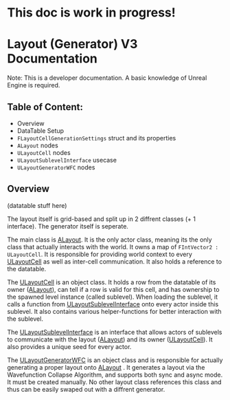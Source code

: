 # This doc is work in progress! #

# Layout (Generator) V3 Documentation #
Note: This is a developer documentation. A basic knowledge of Unreal Engine is required.

## Table of Content: ##
- Overview
- DataTable Setup
- `FLayoutCellGenerationSettings` struct and its properties
- `ALayout` nodes
- `ULayoutCell` nodes
- `ULayoutSublevelInterface` usecase
- `ULayoutGeneratorWFC` nodes

## Overview ##
(datatable stuff here)

The layout itself is grid-based and split up in 2 diffrent classes (+ 1 interface). The generator itself is seperate.

The main class is [ALayout](https://github.com/RadioArtz/scp-project-unreal/blob/main/Source/scppu/Public/Layout/Layout.h). It is the only actor class, meaning its the only class that actually interacts with the world. It owns a map of `FIntVector2 : ULayoutCell`. It is responsible for providing world context to every [ULayoutCell](https://github.com/RadioArtz/scp-project-unreal/blob/main/Source/scppu/Public/Layout/LayoutCell.h) as well as inter-cell communication. It also holds a reference to the datatable.

The [ULayoutCell](https://github.com/RadioArtz/scp-project-unreal/blob/main/Source/scppu/Public/Layout/LayoutCell.h) is an object class. It holds a row from the datatable of its owner ([ALayout](https://github.com/RadioArtz/scp-project-unreal/blob/main/Source/scppu/Public/Layout/Layout.h)), can tell if a row is valid for this cell, and has ownership to the spawned level instance (called sublevel). When loading the sublevel, it calls a function from [ULayoutSublevelInterface](https://github.com/RadioArtz/scp-project-unreal/blob/main/Source/scppu/Public/Layout/LayoutSublevelInterface.h) onto every actor inside this sublevel. It also contains various helper-functions for better interaction with the sublevel.

The [ULayoutSublevelInterface](https://github.com/RadioArtz/scp-project-unreal/blob/main/Source/scppu/Public/Layout/LayoutSublevelInterface.h) is an interface that allows actors of sublevels to communicate with the layout ([ALayout](https://github.com/RadioArtz/scp-project-unreal/blob/main/Source/scppu/Public/Layout/Layout.h)) and its owner ([ULayoutCell](https://github.com/RadioArtz/scp-project-unreal/blob/main/Source/scppu/Public/Layout/LayoutCell.h)). It also provides a unique seed for every actor.

The [ULayoutGeneratorWFC](https://github.com/RadioArtz/scp-project-unreal/blob/main/Source/scppu/Public/Layout/LayoutGeneratorWFC.h) is an object class and is responsible for actually generating a proper layout onto [ALayout](https://github.com/RadioArtz/scp-project-unreal/blob/main/Source/scppu/Public/Layout/Layout.h) . It generates a layout via the Wavefunction Collapse Algorithm, and supports both sync and async mode. It must be created manually. No other layout class references this class and thus can be easily swaped out with a diffrent generator.
